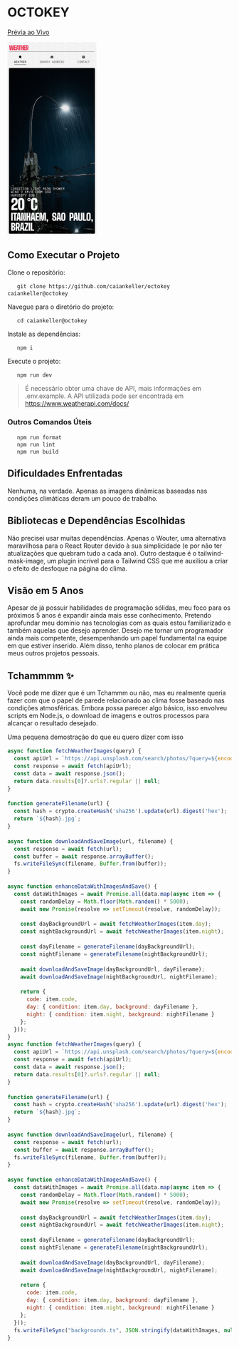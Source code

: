 # OCTOKEY

[Prévia ao Vivo](https://octokeytest.vercel.app/)

<img src=".repo/preview.png" width="200">

## Como Executar o Projeto

Clone o repositório:
```
   git clone https://github.com/caiankeller/octokey caiankeller@octokey
```

Navegue para o diretório do projeto:
```
   cd caiankeller@octokey
```

Instale as dependências:
```
   npm i
```

Execute o projeto:
```
   npm run dev
```
> É necessário obter uma chave de API, mais informações em .env.example. A API utilizada pode ser encontrada em https://www.weatherapi.com/docs/

### Outros Comandos Úteis
```
   npm run format
   npm run lint
   npm run build
```

## Dificuldades Enfrentadas
Nenhuma, na verdade. Apenas as imagens dinâmicas baseadas nas condições climáticas deram um pouco de trabalho.

## Bibliotecas e Dependências Escolhidas
Não precisei usar muitas dependências. Apenas o Wouter, uma alternativa maravilhosa para o React Router devido à sua simplicidade (e por não ter atualizações que quebram tudo a cada ano). Outro destaque é o tailwind-mask-image, um plugin incrível para o Tailwind CSS que me auxiliou a criar o efeito de desfoque na página do clima.

## Visão em 5 Anos
Apesar de já possuir habilidades de programação sólidas, meu foco para os próximos 5 anos é expandir ainda mais esse conhecimento. Pretendo aprofundar meu domínio nas tecnologias com as quais estou familiarizado e também aquelas que desejo aprender. Desejo me tornar um programador ainda mais competente, desempenhando um papel fundamental na equipe em que estiver inserido. Além disso, tenho planos de colocar em prática meus outros projetos pessoais.

## Tchammmm ✨
Você pode me dizer que é um Tchammm ou não, mas eu realmente queria fazer com que o papel de parede relacionado ao clima fosse baseado nas condições atmosféricas. Embora possa parecer algo básico, isso envolveu scripts em Node.js, o download de imagens e outros processos para alcançar o resultado desejado.

Uma pequena demostração do que eu quero dizer com isso

```javascript
async function fetchWeatherImages(query) {
  const apiUrl = `https://api.unsplash.com/search/photos/?query=${encodeURIComponent(query)}&client_id=${unsplashApiKey}`;
  const response = await fetch(apiUrl);
  const data = await response.json();
  return data.results[0]?.urls?.regular || null;
}

function generateFilename(url) {
  const hash = crypto.createHash('sha256').update(url).digest('hex');
  return `${hash}.jpg`;
}

async function downloadAndSaveImage(url, filename) {
  const response = await fetch(url);
  const buffer = await response.arrayBuffer();  
  fs.writeFileSync(filename, Buffer.from(buffer));  
}

async function enhanceDataWithImagesAndSave() {
  const dataWithImages = await Promise.all(data.map(async item => {
    const randomDelay = Math.floor(Math.random() * 5000);
    await new Promise(resolve => setTimeout(resolve, randomDelay));

    const dayBackgroundUrl = await fetchWeatherImages(item.day);
    const nightBackgroundUrl = await fetchWeatherImages(item.night);

    const dayFilename = generateFilename(dayBackgroundUrl);
    const nightFilename = generateFilename(nightBackgroundUrl);

    await downloadAndSaveImage(dayBackgroundUrl, dayFilename);
    await downloadAndSaveImage(nightBackgroundUrl, nightFilename);

    return {
      code: item.code,
      day: { condition: item.day, background: dayFilename },
      night: { condition: item.night, background: nightFilename }
    };
  }));
}
async function fetchWeatherImages(query) {
  const apiUrl = `https://api.unsplash.com/search/photos/?query=${encodeURIComponent(query)}&client_id=${unsplashApiKey}`;
  const response = await fetch(apiUrl);
  const data = await response.json();
  return data.results[0]?.urls?.regular || null;
}

function generateFilename(url) {
  const hash = crypto.createHash('sha256').update(url).digest('hex');
  return `${hash}.jpg`;
}

async function downloadAndSaveImage(url, filename) {
  const response = await fetch(url);
  const buffer = await response.arrayBuffer();  
  fs.writeFileSync(filename, Buffer.from(buffer));  
}

async function enhanceDataWithImagesAndSave() {
  const dataWithImages = await Promise.all(data.map(async item => {
    const randomDelay = Math.floor(Math.random() * 5000);
    await new Promise(resolve => setTimeout(resolve, randomDelay));

    const dayBackgroundUrl = await fetchWeatherImages(item.day);
    const nightBackgroundUrl = await fetchWeatherImages(item.night);

    const dayFilename = generateFilename(dayBackgroundUrl);
    const nightFilename = generateFilename(nightBackgroundUrl);

    await downloadAndSaveImage(dayBackgroundUrl, dayFilename);
    await downloadAndSaveImage(nightBackgroundUrl, nightFilename);

    return {
      code: item.code,
      day: { condition: item.day, background: dayFilename },
      night: { condition: item.night, background: nightFilename }
    };
  }));
  fs.writeFileSync("backgrounds.ts", JSON.stringify(dataWithImages, null, 2))
}
```